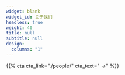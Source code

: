 ```yaml
---
widget: blank
widget_id: 关于我们
headless: true
weight: 40
title: null
subtitle: null
design:
  columns: "1"
---
```

{{% cta cta_link="./people/" cta_text=" →" %}}